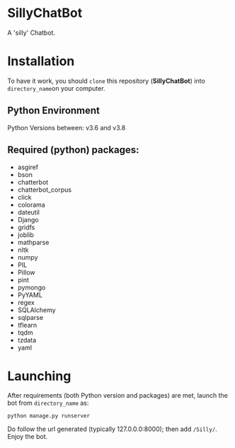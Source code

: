 # SillyChatBot
A 'silly' Chatbot.

# Installation
To have it work, you should `clone` this repository (**SillyChatBot**) into `directory_name`on your computer.
## Python Environment
Python Versions between: v3.6 and v3.8
## Required (python) packages:
- asgiref
- bson
- chatterbot
- chatterbot_corpus
- click
- colorama
- dateutil
- Django
- gridfs
- joblib
- mathparse
- nltk
- numpy
- PIL
- Pillow
- pint
- pymongo
- PyYAML
- regex
- SQLAlchemy
- sqlparse
- tflearn
- tqdm
- tzdata
- yaml

# Launching
After requirements (both Python version and packages) are met, launch the bot from `directory_name` as:
```
python manage.py runserver
```
Do follow the url generated (typically 127.0.0.0:8000); then add `/Silly/`.
Enjoy the bot.
